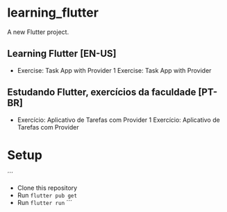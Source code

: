 # learning_flutter

A new Flutter project.

## Learning Flutter [EN-US]
- Exercise: Task App with Provider 1 Exercise: Task App with Provider

## Estudando Flutter, exercícios da faculdade [PT-BR]
- Exercício: Aplicativo de Tarefas com Provider 1 Exercício: Aplicativo de Tarefas com Provider

# Setup
´´´
- Clone this repository
- Run `flutter pub get`
- Run `flutter run`
´´´